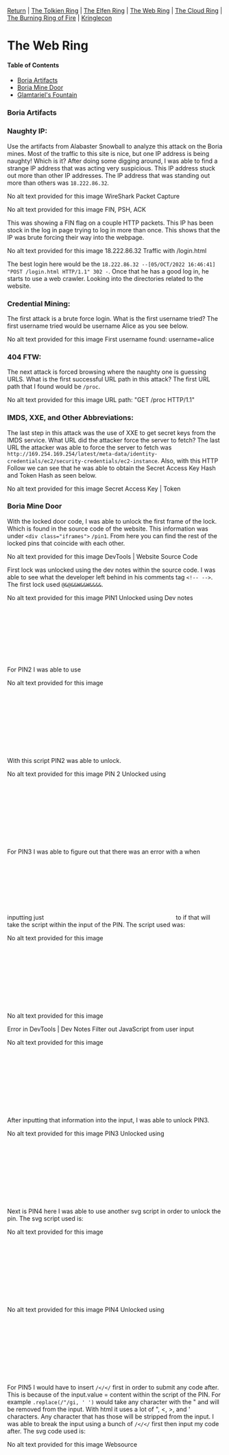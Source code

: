 [Return](https://github.com/visionthex/SANS2022-Holiday-Hack-Challange/blob/main/README.md) | [The Tolkien Ring](https://github.com/visionthex/SANS2022-Holiday-Hack-Challange/blob/main/Chapters/TheTolkienRing.md) | [The Elfen Ring](https://github.com/visionthex/SANS2022-Holiday-Hack-Challange/blob/main/Chapters/TheElfenRing.md) | [The Web Ring](https://github.com/visionthex/SANS2022-Holiday-Hack-Challange/blob/main/Chapters/TheWebRing.md) | [The Cloud Ring](#suricata) | [The Burning Ring of Fire](#suricata) | [Kringlecon](https://github.com/visionthex/SANS2022-Holiday-Hack-Challange/blob/main/Chapters/Kringlecon.md)

<h1 id="top">The Web Ring</h1>

#### Table of Contents

- [Boria Artifacts](#boria)
- [Boria Mine Door](#mine)
- [Glamtariel's Fountain](#fountain)

<h3 id="boria">Boria Artifacts</h3>

### Naughty IP:

Use the artifacts from Alabaster Snowball to analyze this attack on the Boria mines. Most of the traffic to this site is nice, but one IP address is being naughty! Which is it? After doing some digging around, I was able to find a strange IP address that was acting very suspicious. This IP address stuck out more than other IP addresses. The IP address that was standing out more than others was `18.222.86.32`.

No alt text provided for this image
WireShark Packet Capture

No alt text provided for this image
FIN, PSH, ACK 

This was showing a FIN flag on a couple HTTP packets. This IP has been stock in the log in page trying to log in more than once. This shows that the IP was brute forcing their way into the webpage.

No alt text provided for this image
18.222.86.32 Traffic with /login.html

The best login here would be the `18.222.86.32 --[05/OCT/2022 16:46:41] "POST /login.html HTTP/1.1" 302 -`. Once that he has a good log in, he starts to use a web crawler. Looking into the directories related to the website.

### Credential Mining:

The first attack is a brute force login. What is the first username tried? The first username tried would be username Alice as you see below.

No alt text provided for this image
First username found: username=alice

### 404 FTW:

The next attack is forced browsing where the naughty one is guessing URLS. What is the first successful URL path in this attack? The first URL path that I found would be `/proc`.

No alt text provided for this image
URL path: "GET /proc HTTP/1.1"

### IMDS, XXE, and Other Abbreviations:

The last step in this attack was the use of XXE to get secret keys from the IMDS service. What URL did the attacker force the server to fetch? The last URL the attacker was able to force the server to fetch was `http://169.254.169.254/latest/meta-data/identity-credentials/ec2/security-credentials/ec2-instance`. Also, with this HTTP Follow we can see that he was able to obtain the Secret Access Key Hash and Token Hash as seen below.

No alt text provided for this image
Secret Access Key | Token

<h3 id="mine">Boria Mine Door</h3>

With the locked door code, I was able to unlock the first frame of the lock. Which is found in the source code of the website. This information was under `<div class="iframes">` `/pin1`. From here you can find the rest of the locked pins that coincide with each other. 

No alt text provided for this image
DevTools | Website Source Code

First lock was unlocked using the dev notes within the source code. I was able to see what the developer left behind in his comments tag `<!-- -->`. The first lock used `@&@&&W&&W&&&&`.

No alt text provided for this image
PIN1 Unlocked using Dev notes

For PIN2 I was able to use <SVG> Scalable Vector Graphic. The second PIN I was able to input this SVG.

No alt text provided for this image
<svg> script

With this script PIN2 was able to unlock.

No alt text provided for this image
PIN 2 Unlocked using <SVG> square

For PIN3 I was able to figure out that there was an error with a <!DOCTYPE html> when inputting just <SVG> code. So, I enclosed the <SVG> within the <html> and <body> to if that will take the script within the input of the PIN. The script used was:

No alt text provided for this image
<svg> script first attempt

No alt text provided for this image
<!DOCTYPE html> Error in DevTools | Dev Notes Filter out JavaScript from user input

No alt text provided for this image
<svg> script second attempt

After inputting that information into the input, I was able to unlock PIN3.

No alt text provided for this image
PIN3 Unlocked using <SVG> Circle with Enclosed <!DOCTYPE html>

Next is PIN4 here I was able to use another svg script in order to unlock the pin. The svg script used is:

No alt text provided for this image
<svg> imbeded into a <html> header and <body>

No alt text provided for this image
PIN4 Unlocked using <SVG> two rectangles with Enclosed <!DOCTYPE html>

For PIN5 I would have to insert `/</</` first in order to submit any code after. This is because of the input.value = content within the script of the PIN. For example `.replace(/"/gi, ' ')` would take any character with the " and will be removed from the input. With html it uses a lot of ", <, >, and ' characters. Any character that has those will be stripped from the input. I was able to break the input using a bunch of `/</</` first then input my code after. The svg code used is:

No alt text provided for this image
Websource <script> for PIN4

No alt text provided for this image
<svg> script using polygons

No alt text provided for this image
PIN5 Unlocked | Bypassing special characters and <SVG> polygons

For PIN6 I was able to manipulate the svg script to match to corresponding colored pins on either side. The only way I was able to do this was to tweet the polygon integers to match the pins on either side. This is the script that was used on the input.

No alt text provided for this image
<svg> script using polygons

No alt text provided for this image
PIN6 Unlocked | Using <SVG> Polygons

<h3 id="fountain">Glamtariel's Fountain</h3>

No alt text provided for this image
Glamtariel's Fountain webAPP

While looking at the source code of the website, I noticed something different about this line of code.

No alt text provided for this image
<div class="visit> has a draggable="false" that was changed to draggable="true"

No alt text provided for this image
Draggable Icons

No alt text provided for this image
Changed the draggable="false" to draggable="true"

Once you change the draggable from false to true you are able to drag the little characters on the top right-hand corner on to the Princess or Fountain. With each one responding about each item. When dragging the icons on the Fountain or Princess you received some POST requests to .png files. For example, `2022_glamtariel_2022.png`, `2022_icefountain_2022.png`, `stage2ring-eyecu_2022.png` and `grinchum-supersecret_9364274`. The `grinchum-supersecret_9364274` would only pop up with you messed with any of the cookies of the Requests. I moved back and forth between Burp Suite and DevTools to solve this puzzle. After reading all the dialog and moving the icons between the two characters I was able to figure out the keywords.

> Keywords that pop-up: PATH, APP, TAMPER, RINGLIST, TYPE, SIMPLE FORMAT
>
> TAMPER - Content-Type:
>
> [<PATH "APP/TYPE/SIMPLE FORMAT/RINGLIST">]

I was able to come up with a XML snippet from OWASP XML Injections. I also had to convert one of the GET responses from JSON to XML in order to respond to either character.

No alt text provided for this image
Test XXE Injection

After posting a GET request, I would get this response back.

No alt text provided for this image
Response back | "I love rings of all colors!"

Now that we know that the XXE Injection works we can work on figuring out what to input for the GET request. First, we would need to change the `Content-Type: application/json to Content-Type: application/xml`. If we change anything else in this header, will we get a response back about modifying cookies and would need to reset the webapp. The season will expire and will need to do it all over again. 

No alt text provided for this image
POST header: Content-Type changed from application/json to application/xml

Once that was changed, we would need to update the file path for the XML Injection. The file path would be `app/static/images/ringlist.txt`. The xml script would look like this.

No alt text provided for this image
OWASP XML Injection Script | RINGLIST

After posting the GET request with the added xml script we would get a response like this.

No alt text provided for this image
Response "You found my ring list!" with a visit:static/images/pholder-morethantopsupersecret63842.png

With this information we can take that URL directory and see what can be obtained from it. So, we will add this to the URL `http://glamtarielsfountain.com/static/images/pholder-morethantopsupersecret63842.png`. We should get an image once we put this in.

No alt text provided for this image
An image of the directory and two files | bluering.txt & redring.txt

Now that we have the information we need, we can modify the xml code to match the file path and see what we get back. This is what was modified in the xml code.

No alt text provided for this image
OWASP XML Injection | redring.txt

Now we send another GET request and see what information is sent back to us.

No alt text provided for this image
Response back from XML GET request | redring.txt

That was a dead end, so let's move to the bluering.txt and see what we get back. This is the modified code.

No alt text provided for this image
OWASP XML Injection | bluering.txt

Now let's do a GET request and see what we can get with the blue ring.

No alt text provided for this image
Response back from the XML GET request | bluering.txt

After some dead end's I thought to myself maybe I should try other colors rings and see what I can get back in response. The only rings I can think of was the silver ring and maybe a green ring. I do remember some of the Princess's responses talking about silver rings are her favorite. This is the xml's modified code.

No alt text provided for this image
OWASP XML Injection | silverring.txt

After posting a GET request, I was able to get a response back about the silver ring.

No alt text provided for this image
Response back from the XML GET request | silverring.txt | redring-supersupersecret928164.png

From this response I was able to get another file path to add to the URL `http://glamtarielsfountain.com/static/images/x_phial_pholder_2022/redring-supersupersecret928164.png`. This is the file that I got back.

No alt text provided for this image
Red Ring with a directory | goldring_to_be_deleted.txt

This was interesting to find an image with a file directory to check out. We will need to add the file path to the xml code. But before I go any further, I wanted to check out if there was any greenring.txt. Here is the modified XML code.

No alt text provided for this image
OWASP XML Injection | greenring.txt

After post a GET request, this is what response we got back.

No alt text provided for this image
Response back from the XML GET request | greenring.txt | tomb2022-tommyeasteregg3847516894.png

From this response I was able to get another file path to add to the URL `http://glamtarielsfountain.com/static/images/x_phial_pholder_2022/tomb2022-tommyeasteregg3847516894.png`. This is what we got back.

No alt text provided for this image
tomb2022-tommyeasteregg3847516894.png

OH, look at that I got myself a little easter egg rhyme.

Ok, back to the `goldenring_to_be_deleted.txt` and see what response we will get back from this. The modified xml code.

No alt text provided for this image
OWASP XML Injection | goldenring_to_be_deleted.txt

After posting the GET request this is what was sent back in response.

No alt text provided for this image
Response stating bold REQest and secret TYPE of tongue

Here we see that we would have to change to REQ to a different TYPE. The only thing I can think of would be moving the `&xxe;` from imgDROP to reqTYPE and see if it will help with changing the GET request. Also, I would need to add a proper imgDROP from the old JSON post request, so it knows what I am looking for which is the silver ring. The modified XML code.

No alt text provided for this image
OWASP XML Injection | goldenring_to_be_deleted.txt

After posting the GET request this is what was sent back in response.

No alt text provided for this image
Response back from the XML GET request | goldring-morethansupertopsecret76394734.png

From here I would need to add this file path to the URL `http://glamtarielsfountain.com/static/images/x_phial_pholder_2022/goldring-morethansupertopsecret76394734.png` and see what we get back.

No alt text provided for this image
The prized Golden Ring

I have finally discovered to prized Golden Ring! I stare into Glamariel's fountain and was presented a file name `goldring-morethansupertopsecret76394734.png`.
